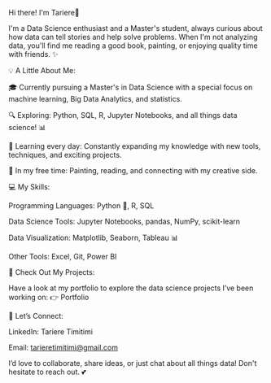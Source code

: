 Hi there! I'm Tariere👋

I'm a Data Science enthusiast and a Master's student, always curious about how data can tell stories and help solve problems. When I'm not analyzing data, you'll find me reading a good book, painting, or enjoying quality time with friends. ✨


💡 A Little About Me:

🎓 Currently pursuing a Master's in Data Science with a special focus on machine learning, Big Data Analytics, and statistics.

🔍 Exploring: Python, SQL, R, Jupyter Notebooks, and all things data science! 📊

🌱 Learning every day: Constantly expanding my knowledge with new tools, techniques, and exciting projects.

🎨 In my free time: Painting, reading, and connecting with my creative side.



💻 My Skills:

Programming Languages: Python 🐍, R, SQL

Data Science Tools: Jupyter Notebooks, pandas, NumPy, scikit-learn

Data Visualization: Matplotlib, Seaborn, Tableau 📊

Other Tools: Excel, Git, Power BI



🚀 Check Out My Projects:

Have a look at my portfolio to explore the data science projects I’ve been working on: 👉 Portfolio



💌 Let’s Connect:

LinkedIn: Tariere Timitimi

Email: tarieretimitimi@gmail.com


I’d love to collaborate, share ideas, or just chat about all things data! Don't hesitate to reach out. 💕
